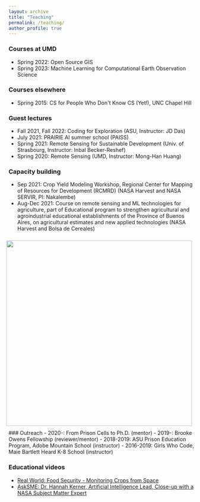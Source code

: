 ```yaml
---
layout: archive
title: "Teaching"
permalink: /teaching/
author_profile: true
---
```


### Courses at UMD
- Spring 2022: Open Source GIS
- Spring 2023: Machine Learning for Computational Earth Observation Science

### Courses elsewhere
- Spring 2015: CS for People Who Don't Know CS (Yet!), UNC Chapel Hill

### Guest lectures
- Fall 2021, Fall 2022: Coding for Exploration (ASU, Instructor: JD Das)
- July 2021: PRAIRIE AI summer school (PAISS)
- Spring 2021: Remote Sensing for Sustainable Development (Univ. of Strasbourg, Instructor: Inbal Becker-Reshef)
- Spring 2020: Remote Sensing (UMD, Instructor: Mong-Han Huang)

### Capacity building
- Sep 2021: Crop Yield Modeling Workshop, Regional Center for Mapping of Resources for Development (RCMRD) (NASA Harvest and NASA SERVIR, PI: Nakalembe)
- Aug-Dec 2021: Course on remote sensing and ML technologies for agriculture, part of Educational program to strengthen agricultural and agroindustrial educational establishments of the Province of Buenos Aires, on agricultural estimates and new applied technologies (NASA Harvest and Bolsa de Cereales)

<img style="float: right; padding: 10px 10px 10px 10px;" src="http://hannah-rae.github.io/images/girls_who_code.jpeg" width=500>
### Outreach
- 2020-: From Prison Cells to Ph.D. (mentor)
- 2019-: Brooke Owens Fellowship (reviewer/mentor)
- 2018-2019: ASU Prison Education Program, Adobe Mountain School (instructor)
- 2016-2019: Girls Who Code, Maie Bartlett Heard K-8 School (instructor)

### Educational videos
- [Real World: Food Security - Monitoring Crops from Space](https://www.youtube.com/watch?v=jit5spufdhg)
- [AskSME: Dr. Hannah Kerner, Artificial Intelligence Lead, Close-up with a NASA Subject Matter Expert](https://www.youtube.com/watch?v=64WcfBXnuKI)